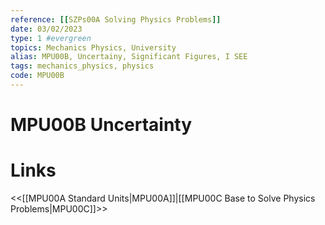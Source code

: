 ```yaml
---
reference: [[SZPs00A Solving Physics Problems]]
date: 03/02/2023
type: 1 #evergreen
topics: Mechanics Physics, University
alias: MPU00B, Uncertainy, Significant Figures, I SEE
tags: mechanics_physics, physics
code: MPU00B
---
```

# MPU00B Uncertainty


# Links
<<[[MPU00A Standard Units|MPU00A]]|[[MPU00C Base to Solve Physics Problems|MPU00C]]>>